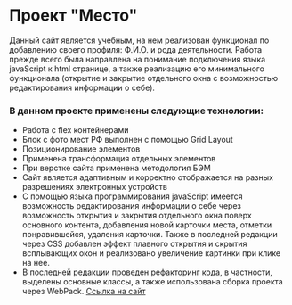 # Проект "Место"  

Данный сайт является учебным, на нем реализован функционал по добавлению своего профиля: Ф.И.О. и рода деятельности. Работа прежде всего была направлена 
на понимание подключения языка javaScript к html странице, а также реализацию его минимального функционала (открытие и закрытие отдельного окна с возможностью редактирования информации о себе).

### В данном проекте применены следующие технологии:  
* Работа с flex контейнерами
* Блок с фото мест РФ выполнен с помощью Grid Layout  
* Позиционирование элементов
* Применена трансформация отдельных элементов
* При верстке сайта применена методология БЭМ
* Сайт является адаптивным и корректно отображается на разных разрешениях электронных устройств
* С помощью языка программирования javaScript имеется возможность редактирования информации о себе через возможность открытия и закрытия отдельного окна поверх основного контента, добавления новой карточки места, отметки понравившейся, удаления карточки. Также в последней редакции через CSS добавлен эффект плавного открытия и скрытия всплывающих окон и реализовано увеличение картинки при клике на нее.
* В последней редакции проведен рефакторинг кода, в частности, выделены основные классы, а также использована сборка проекта через WebPack. 
[Ссылка на сайт](https://alexs88190.github.io/mesto/)